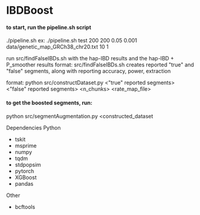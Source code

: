 # IBDBoost

#### to start, run the pipeline.sh script

./pipeline.sh <desired name stem> <AFR population size> <EUR population size> <maf frequency cutoff> <genotyping error> <genetic map> <nCPUs for ground truth extraction> <random seed>
ex: ./pipeline.sh test 200 200 0.05 0.001 data/genetic_map_GRCh38_chr20.txt 10 1

run src/findFalseIBDs.sh with the hap-IBD results and the hap-IBD + P_smoother results
format: src/findFalseIBDs.sh <reported output> <ground truth segments> <centimorgan cutoff> <threshold for falseness>
creates reported "true" and "false" segments, along with reporting accuracy, power, extraction

format: python src/constructDataset.py <unsmoothed vcf> <smoothed vcf> <ground truth segments> <"true" reported segments> <"false" reported segments> <n_chunks> <rate_map_file>  <output file name>

#### to get the boosted segments, run:
python src/segmentAugmentation.py <constructed_dataset


Dependencies
Python
- tskit
- msprime
- numpy
- tqdm
- stdpopsim
- pytorch
- XGBoost
- pandas

Other
- bcftools



